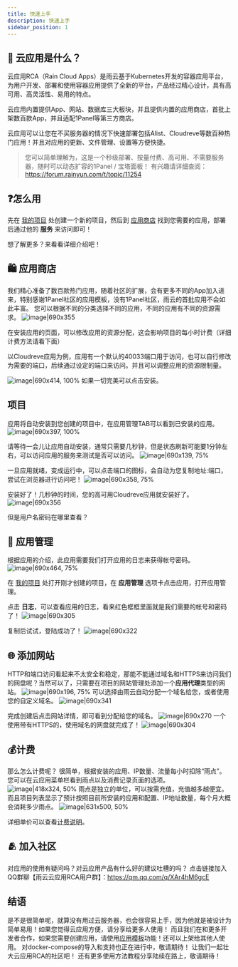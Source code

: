 ```yaml
---
title: 快速上手
description: 快速上手
sidebar_position: 1
---
```



## 🤔 云应用是什么？
云应用RCA（Rain Cloud Apps）是雨云基于Kubernetes开发的容器应用平台，为用户开发、部署和使用容器应用提供了全新的平台，产品经过精心设计，具有高可用、高灵活性、易用的特点。

云应用内置提供App、网站、数据库三大板块，并且提供内置的应用商店，首批上架数百款App，并且适配1Panel等第三方商店。

云应用可以让您在不买服务器的情况下快速部署包括Alist、Cloudreve等数百种热门应用！并且对应用的更新、文件管理、设置等方便快捷。

> 您可以简单理解为，这是一个秒级部署、按量付费、高可用、不需要服务器，随时可以动态扩容的1Panel / 宝塔面板！
> 有兴趣请详细查阅：https://forum.rainyun.com/t/topic/11254

## ❓怎么用
先在 [我的项目](https://app.rainyun.com/apps/rca/project) 处创建一个新的项目，然后到 [应用商店](https://app.rainyun.com/apps/rca/store) 找到您需要的应用，部署后通过他的 **服务** 来访问即可！

想了解更多？来看看详细介绍吧！

## 🛍️ 应用商店
我们精心准备了数百款热门应用，随着社区的扩展，会有更多不同的App加入进来，特别感谢1Panel社区的应用模板，没有1Panel社区，雨云的首批应用不会如此丰富。
您可以根据不同的分类选择不同的应用，不同的应用有不同的资源需求。
![image|690x355](https://forum.rainyun.com/uploads/default/optimized/2X/8/8214097c6af5ed34d5ba48c0df48a9890cfdfa99_2_1380x710.jpeg)

在安装应用的页面，可以修改应用的资源分配，这会影响项目的每小时计费（详细计费方法请看下面）

以Cloudreve应用为例，应用有一个默认的40033端口用于访问，也可以自行修改为需要的端口，后续通过设定的端口来访问。并且可以调整应用的资源限制量。

![image|690x414, 100%](https://forum.rainyun.com/uploads/default/optimized/2X/f/fee2a36421bd3922db1ace9abb4c60334832b08a_2_1380x828.jpeg)
如果一切完美可以点击安装。

## 项目
应用将自动安装到您创建的项目中，在应用管理TAB可以看到已安装的应用。
![image|690x397, 100%](https://forum.rainyun.com/uploads/default/optimized/2X/d/db221a50bb1335b5ef02f9d40c45f623163c271c_2_1380x794.jpeg)

请等待一会儿让应用自动安装，通常只需要几秒钟，但是状态刷新可能要1分钟左右，可以访问应用的服务来测试是否可以访问。
![image|690x139, 75%](https://forum.rainyun.com/uploads/default/original/2X/2/20872e46784d65fb05b0db9a5b2087c5f8a8fe32.png)

一旦应用就绪，变成运行中，可以点击端口的图标，会自动为您复制地址:端口，尝试在浏览器进行访问吧！
![image|690x358, 75%](https://forum.rainyun.com/uploads/default/original/2X/d/d40a12b9d4150b549ce66c77fd6bd35e3bec7f9d.jpeg)

安装好了！几秒钟的时间，您的高可用Cloudreve应用就安装好了。
![image|690x356](https://forum.rainyun.com/uploads/default/optimized/2X/3/3170b39f77fbaadba1cf236dffc0b06fe274fb65_2_1380x712.png)

但是用户名密码在哪里查看？

## 🔧 应用管理
根据应用的介绍，此应用需要我们打开应用的日志来获得帐号密码。
![image|690x464, 75%](https://forum.rainyun.com/uploads/default/original/2X/c/c8c43a72869130e008a395273e563a2c8960b61f.jpeg)

在 [我的项目](https://app.rainyun.com/apps/rca/project) 处打开刚才创建的项目，在 **应用管理** 选项卡点击应用，打开应用管理。

点击 **日志**，可以查看应用的日志，看来红色框框里面就是我们需要的帐号和密码了！
![image|690x305](https://forum.rainyun.com/uploads/default/original/2X/8/81a8a499f3ed5522830405087fc58656b8733f30.jpeg)

复制后试试，登陆成功了！
![image|690x322](https://forum.rainyun.com/uploads/default/optimized/2X/9/9c568aa4e5c67e0152bb39d8886e855d46869bac_2_1380x644.jpeg)

## 🌐 添加网站
HTTP和端口访问看起来不太安全和稳定，那能不能通过域名和HTTPS来访问我们的网盘呢？当然可以了，只需要在项目的网站管理处添加一个**应用代理**类型的网站。
![image|690x196, 75%](upload://yZq1KW2ABiz2OLodTjkn6cCsCb1.png)
可以选择由雨云自动分配一个域名给您，或者使用您的自定义域名。
![image|690x341](https://forum.rainyun.com/uploads/default/original/2X/4/4aa180a3de29f0dd75237ebcb92befd7d0264b74.jpeg)

完成创建后点击网站详情，即可看到分配给您的域名。
![image|690x270](https://forum.rainyun.com/uploads/default/optimized/2X/d/da7cd169a45ef897c6a5b8046ce76fb5e55e8132_2_1380x540.jpeg)
一个使用带有HTTPS的，使用域名的网盘就完成了！
![image|690x304](https://forum.rainyun.com/uploads/default/original/2X/0/0212dffd60db2a78fb910081fcc366a7b317a811.png)

## 💰计费
那么怎么计费呢？
很简单，根据安装的应用、IP数量、流量每小时扣除“雨点”。
您可以在云应用菜单栏看到雨点以及消费记录页面的选项。
![image|418x324, 50%](https://forum.rainyun.com/uploads/default/original/2X/8/8286bc7907a0c5c9b9a0e704afe0862d1845d419.png)
雨点是独立的单位，可以按需充值，充值越多越便宜。而且项目列表显示了预计按照目前所安装的应用和配置、IP地址数量，每个月大概会消耗多少雨点。
![image|631x500, 50%](https://forum.rainyun.com/uploads/default/optimized/2X/7/7f928a091535c380eb812ec9d2bf65e09685bd93_2_630x500.jpeg)

详细单价可以查看[计费说明](/docs/rca/traffic)。

## 🫂 加入社区
对应用的使用有疑问吗？对云应用产品有什么好的建议吐槽的吗？
点击链接加入QQ群聊【雨云云应用RCA用户群】：https://qm.qq.com/q/XAr4hM6gcE

## 结语
是不是很简单呢，就算没有用过云服务器，也会很容易上手，因为他就是被设计为简单易用！如果您觉得云应用方便，请分享给更多人使用！
而且我们在和更多开发者合作，如果您需要创建应用，请使用[应用模板](https://app.rainyun.com/apps/rca/app-template)功能！还可以上架给其他人使用。
对docker-compose的导入和支持也正在进行中，敬请期待！
让我们一起壮大云应用RCA的社区吧！
还有更多使用方法教程分享陆续在路上，敬请期待！
